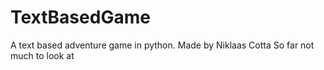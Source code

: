 # TextBasedGame
A text based adventure game in python. Made by Niklaas Cotta
So far not much to look at
